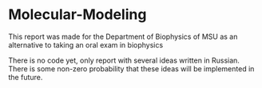 # Molecular-Modeling
This report was made for the Department of Biophysics of MSU as an alternative to taking an oral exam in biophysics

There is no code yet, only report with several ideas written in Russian. There is some non-zero probability that these ideas will be implemented in the future.
